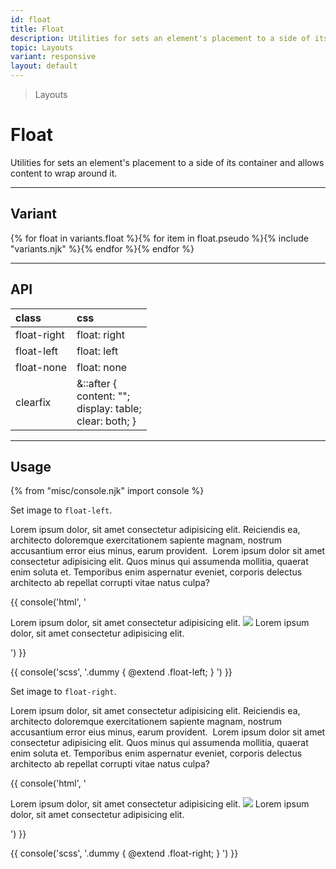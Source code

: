 ```yaml
---
id: float
title: Float
description: Utilities for sets an element's placement to a side of its container and allows content to wrap around it.
topic: Layouts
variant: responsive
layout: default
---
```


> Layouts

# Float

Utilities for sets an element's placement to a side of its container and allows content to wrap around it.

---

## Variant

<div class="flex flex-gap-2 flex-wrap justify-start items-center">{% for float in variants.float %}{% for item in float.pseudo %}{% include "variants.njk" %}{% endfor %}{% endfor %}</div>

---

## API

| <span class="padding-x-3 padding-y-1 text-white bg-shade-granite-5 font-semibold curve-border-md">class</span> | <span class="padding-x-3 padding-y-1 text-white bg-shade-granite-5 font-semibold curve-border-md">css</span> |
|:--|:--|
| float-right | float: right |
| float-left | float: left |
| float-none | float: none |
| clearfix | &::after { <br> content: ""; <br> display: table; <br> clear: both; } |

---

## Usage

{% from "misc/console.njk" import console %}

Set image to `float-left`.

<div class="padding-4 margin-y-4 margin-x-auto">
  <div class="max-width-lg flex justify-center items-center">
    <div class="text-shade-granite-1 text-sm">
      Lorem ipsum dolor, sit amet consectetur adipisicing elit. Reiciendis ea, architecto doloremque exercitationem sapiente magnam, nostrum accusantium error eius minus, earum provident.
      <img class="margin-4 width-32 height-32 object-cover object-center curve-border-lg shadow float-left" src="https://picsum.photos/256" alt="">
      Lorem ipsum dolor sit amet consectetur adipisicing elit. Quos minus qui assumenda mollitia, quaerat enim soluta et. Temporibus enim aspernatur eveniet, corporis delectus architecto ab repellat corrupti vitae natus culpa?
    </div>
  </div>
</div>

{{ console('html',
'<div>
    Lorem ipsum dolor, sit amet consectetur adipisicing elit.
    <img class="float-left" src="...">
    Lorem ipsum dolor, sit amet consectetur adipisicing elit.
  </div>
') }}

{{ console('scss',
'.dummy {
    @extend
      .float-left;
}
') }}

Set image to `float-right`.

<div class="padding-4 margin-y-4 margin-x-auto">
  <div class="max-width-lg flex justify-center items-center">
    <div class="text-shade-granite-1 text-sm">
      Lorem ipsum dolor, sit amet consectetur adipisicing elit. Reiciendis ea, architecto doloremque exercitationem sapiente magnam, nostrum accusantium error eius minus, earum provident.
      <img class="margin-4 width-32 height-32 object-cover object-center curve-border-lg shadow float-right" src="https://picsum.photos/256" alt="">
      Lorem ipsum dolor sit amet consectetur adipisicing elit. Quos minus qui assumenda mollitia, quaerat enim soluta et. Temporibus enim aspernatur eveniet, corporis delectus architecto ab repellat corrupti vitae natus culpa?
    </div>
  </div>
</div>

{{ console('html',
'<div>
    Lorem ipsum dolor, sit amet consectetur adipisicing elit.
    <img class="float-right" src="...">
    Lorem ipsum dolor, sit amet consectetur adipisicing elit.
  </div>
') }}

{{ console('scss',
'.dummy {
    @extend
      .float-right;
}
') }}